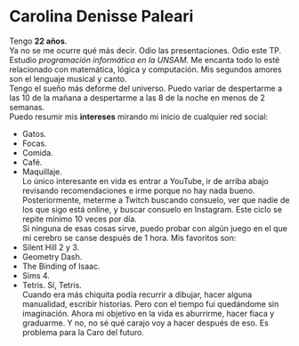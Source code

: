 # Carolina Denisse Paleari #  
  
Tengo **22 años**.   
Ya no se me ocurre qué más decir. Odio las presentaciones. Odio este TP.  
Estudio *programación informática en la UNSAM*. Me encanta todo lo esté relacionado con matemática, lógica y computación. Mis segundos amores son el lenguaje musical y canto.  
Tengo el sueño más deforme del universo. Puedo variar de despertarme a las 10 de la mañana a despertarme a las 8 de la noche en menos de 2 semanas.  
Puedo resumir mis **intereses** mirando mi inicio de cualquier red social:  
- Gatos.  
- Focas.  
- Comida.  
- Café.  
- Maquillaje.  
Lo único interesante en vida es entrar a YouTube, ir de arriba abajo revisando recomendaciones e irme porque no hay nada bueno. Posteriormente, meterme a Twitch buscando consuelo, ver que nadie de los que sigo está online, y buscar consuelo en Instagram. Este ciclo se repite mínimo 10 veces por día.  
Si ninguna de esas cosas sirve, puedo probar con algún juego en el que mi cerebro se canse después de 1 hora. Mis favoritos son:  
- Silent Hill 2 y 3.  
- Geometry Dash.  
- The Binding of Isaac.  
- Sims 4.  
- Tetris. Sí, Tetris.  
Cuando era más chiquita podía recurrir a dibujar, hacer alguna manualidad, escribir historias. Pero con el tiempo fui quedándome sin imaginación. Ahora mi objetivo en la vida es aburrirme, hacer fiaca y graduarme. Y no, no sé qué carajo voy a hacer después de eso. Es problema para la Caro del futuro.  